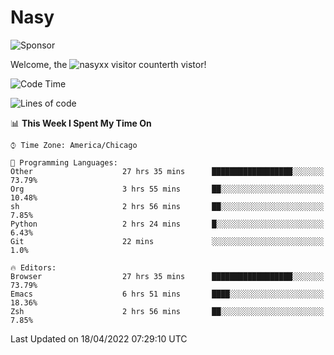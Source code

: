 # Nasy

<!--
<p align="center">
<img height="200" src="https://github-readme-stats.vercel.app/api?username=nasyxx&count_private=true&show_icons=true&theme=dracula&include_all_commits=true"/>
<img height="200" src="https://github-readme-stats.vercel.app/api/top-langs/?username=nasyxx&theme=dracula&hide=html,jupyter+notebook&count_private=true&show_icons=true"/>
</p>

  
----------------
-->

![Sponsor](https://img.shields.io/static/v1.svg?label=Sponsor&message=%E2%9D%A4&logo=GitHub&style=flat&color=pink)
 
Welcome, the ![nasyxx visitor counter](https://count.getloli.com/get/@nasyxx?theme=rule34)th vistor!
 
<!--START_SECTION:waka-->
![Code Time](http://img.shields.io/badge/Code%20Time-2%2C249%20hrs%2025%20mins-blue)

![Lines of code](https://img.shields.io/badge/From%20Hello%20World%20I%27ve%20Written-5%20Million%20lines%20of%20code-blue)

📊 **This Week I Spent My Time On** 

```text
⌚︎ Time Zone: America/Chicago

💬 Programming Languages: 
Other                    27 hrs 35 mins      ██████████████████░░░░░░░   73.79% 
Org                      3 hrs 55 mins       ██░░░░░░░░░░░░░░░░░░░░░░░   10.48% 
sh                       2 hrs 56 mins       ██░░░░░░░░░░░░░░░░░░░░░░░   7.85% 
Python                   2 hrs 24 mins       █░░░░░░░░░░░░░░░░░░░░░░░░   6.43% 
Git                      22 mins             ░░░░░░░░░░░░░░░░░░░░░░░░░   1.0%

🔥 Editors: 
Browser                  27 hrs 35 mins      ██████████████████░░░░░░░   73.79% 
Emacs                    6 hrs 51 mins       ████░░░░░░░░░░░░░░░░░░░░░   18.36% 
Zsh                      2 hrs 56 mins       ██░░░░░░░░░░░░░░░░░░░░░░░   7.85%

```


 Last Updated on 18/04/2022 07:29:10 UTC
<!--END_SECTION:waka-->

<!-- ![visitors](https://visitor-badge.laobi.icu/badge?page_id=nasyxx.nasyxx) -->
